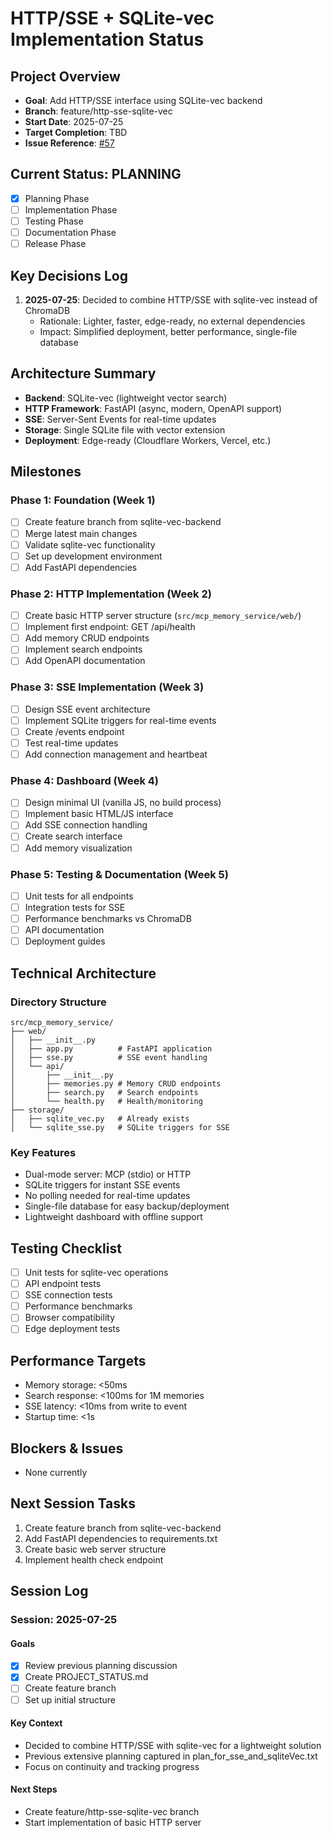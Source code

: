 # HTTP/SSE + SQLite-vec Implementation Status

## Project Overview
- **Goal**: Add HTTP/SSE interface using SQLite-vec backend
- **Branch**: feature/http-sse-sqlite-vec
- **Start Date**: 2025-07-25
- **Target Completion**: TBD
- **Issue Reference**: [#57](https://github.com/doobidoo/mcp-memory-service/issues/57)

## Current Status: PLANNING
- [x] Planning Phase
- [ ] Implementation Phase
- [ ] Testing Phase
- [ ] Documentation Phase
- [ ] Release Phase

## Key Decisions Log
1. **2025-07-25**: Decided to combine HTTP/SSE with sqlite-vec instead of ChromaDB
   - Rationale: Lighter, faster, edge-ready, no external dependencies
   - Impact: Simplified deployment, better performance, single-file database

## Architecture Summary
- **Backend**: SQLite-vec (lightweight vector search)
- **HTTP Framework**: FastAPI (async, modern, OpenAPI support)
- **SSE**: Server-Sent Events for real-time updates
- **Storage**: Single SQLite file with vector extension
- **Deployment**: Edge-ready (Cloudflare Workers, Vercel, etc.)

## Milestones

### Phase 1: Foundation (Week 1)
- [ ] Create feature branch from sqlite-vec-backend
- [ ] Merge latest main changes
- [ ] Validate sqlite-vec functionality
- [ ] Set up development environment
- [ ] Add FastAPI dependencies

### Phase 2: HTTP Implementation (Week 2)
- [ ] Create basic HTTP server structure (`src/mcp_memory_service/web/`)
- [ ] Implement first endpoint: GET /api/health
- [ ] Add memory CRUD endpoints
- [ ] Implement search endpoints
- [ ] Add OpenAPI documentation

### Phase 3: SSE Implementation (Week 3)
- [ ] Design SSE event architecture
- [ ] Implement SQLite triggers for real-time events
- [ ] Create /events endpoint
- [ ] Test real-time updates
- [ ] Add connection management and heartbeat

### Phase 4: Dashboard (Week 4)
- [ ] Design minimal UI (vanilla JS, no build process)
- [ ] Implement basic HTML/JS interface
- [ ] Add SSE connection handling
- [ ] Create search interface
- [ ] Add memory visualization

### Phase 5: Testing & Documentation (Week 5)
- [ ] Unit tests for all endpoints
- [ ] Integration tests for SSE
- [ ] Performance benchmarks vs ChromaDB
- [ ] API documentation
- [ ] Deployment guides

## Technical Architecture

### Directory Structure
```
src/mcp_memory_service/
├── web/
│   ├── __init__.py
│   ├── app.py          # FastAPI application
│   ├── sse.py          # SSE event handling
│   └── api/
│       ├── __init__.py
│       ├── memories.py # Memory CRUD endpoints
│       ├── search.py   # Search endpoints
│       └── health.py   # Health/monitoring
├── storage/
│   ├── sqlite_vec.py   # Already exists
│   └── sqlite_sse.py   # SQLite triggers for SSE
```

### Key Features
- Dual-mode server: MCP (stdio) or HTTP
- SQLite triggers for instant SSE events
- No polling needed for real-time updates
- Single-file database for easy backup/deployment
- Lightweight dashboard with offline support

## Testing Checklist
- [ ] Unit tests for sqlite-vec operations
- [ ] API endpoint tests
- [ ] SSE connection tests
- [ ] Performance benchmarks
- [ ] Browser compatibility
- [ ] Edge deployment tests

## Performance Targets
- Memory storage: <50ms
- Search response: <100ms for 1M memories
- SSE latency: <10ms from write to event
- Startup time: <1s

## Blockers & Issues
- None currently

## Next Session Tasks
1. Create feature branch from sqlite-vec-backend
2. Add FastAPI dependencies to requirements.txt
3. Create basic web server structure
4. Implement health check endpoint

## Session Log

### Session: 2025-07-25
#### Goals
- [x] Review previous planning discussion
- [x] Create PROJECT_STATUS.md
- [ ] Create feature branch
- [ ] Set up initial structure

#### Key Context
- Decided to combine HTTP/SSE with sqlite-vec for a lightweight solution
- Previous extensive planning captured in plan_for_sse_and_sqliteVec.txt
- Focus on continuity and tracking progress

#### Next Steps
- Create feature/http-sse-sqlite-vec branch
- Start implementation of basic HTTP server